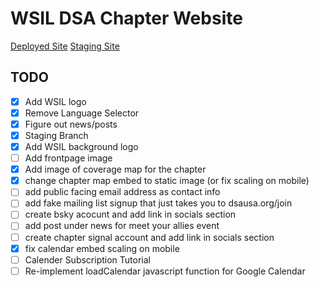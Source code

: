 # WSIL DSA Chapter Website

[Deployed Site](https://wsildsa.github.io)
[Staging Site](https://wsildsa-staging.netlify.app)

## TODO
- [x] Add WSIL logo
- [x] Remove Language Selector
- [x] Figure out news/posts
- [x] Staging Branch
- [x] Add WSIL background logo
- [ ] Add frontpage image
- [x] Add image of coverage map for the chapter
- [x] change chapter map embed to static image (or fix scaling on mobile)
- [ ] add public facing email address as contact info
- [ ] add fake mailing list signup that just takes you to dsausa.org/join
- [ ] create bsky acocunt and add link in socials section
- [ ] add post under news for meet your allies event
- [ ] create chapter signal account and add link in socials section
- [x] fix calendar embed scaling on mobile
- [ ] Calender Subscription Tutorial
- [ ] Re-implement loadCalendar javascript function for Google Calendar
